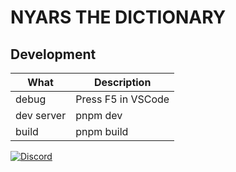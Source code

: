 # NYARS THE DICTIONARY

## Development

| What       | Description        |
| ---------- | ------------------ |
| debug      | Press F5 in VSCode |
| dev server | pnpm dev           |
| build      | pnpm build         |

[![Discord](https://img.shields.io/discord/564319699152666624?style=for-the-badge&label=Discor%20server)](https://discord.gg/u7H5nsPWVB)
